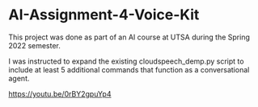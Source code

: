 # AI-Assignment-4-Voice-Kit

This project was done as part of an AI course at UTSA during the Spring 2022 semester. 

I was instructed to expand the existing cloudspeech_demp.py script to include at least 5 additional commands that function as a conversational agent.

https://youtu.be/0rBY2gpuYp4
